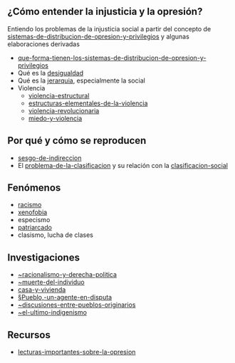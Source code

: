 ## ¿Cómo entender la injusticia y la opresión?

Entiendo los problemas de la injusticia social a partir del concepto de [sistemas-de-distribucion-de-opresion-y-privilegios](sistemas-de-distribucion-de-opresion-y-privilegios.md) y algunas elaboraciones derivadas

* [que-forma-tienen-los-sistemas-de-distribucion-de-opresion-y-privilegios](que-forma-tienen-los-sistemas-de-distribucion-de-opresion-y-privilegios.md)
* Qué es la [desigualdad](desigualdad.md)
* Qué es la [jerarquia](jerarquia.md), especialmente la social
* Violencia
  * [violencia-estructural](violencia-estructural.md)
  * [estructuras-elementales-de-la-violencia](estructuras-elementales-de-la-violencia.md)
  * [violencia-revolucionaria](violencia-revolucionaria.md)
  * [miedo-y-violencia](miedo-y-violencia.md)

## Por qué y cómo se reproducen

* [sesgo-de-indireccion](sesgo-de-indireccion.md)
* El [problema-de-la-clasificacion](problema-de-la-clasificacion.md) y su relación con la [clasificacion-social](clasificacion-social.md)

## Fenómenos

* [racismo](racismo.md)
* [xenofobia](xenofobia.md)
* especismo
* [patriarcado](patriarcado.md)
* clasismo, lucha de clases

## Investigaciones

* [~racionalismo-y-derecha-politica](~racionalismo-y-derecha-politica.md)
* [~muerte-del-individuo](~muerte-del-individuo.md)
* [casa-y-vivienda](casa-y-vivienda.md)
* [§Pueblo,-un-agente-en-disputa](%C2%A7Pueblo,-un-agente-en-disputa.md)
* [~discusiones-entre-pueblos-originarios](~discusiones-entre-pueblos-originarios.md)
* [~el-ultimo-indigenismo](~el-ultimo-indigenismo.md)

## Recursos

* [lecturas-importantes-sobre-la-opresion](lecturas-importantes-sobre-la-opresion.md)
